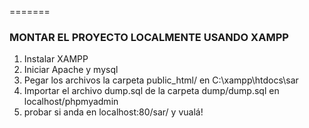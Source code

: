 =======
### MONTAR EL PROYECTO LOCALMENTE USANDO XAMPP

1) Instalar XAMPP
2) Iniciar Apache y mysql
3) Pegar los archivos la carpeta public_html/ en C:\xampp\htdocs\sar
4) Importar el archivo dump.sql de la carpeta dump/dump.sql en localhost/phpmyadmin
5) probar si anda en localhost:80/sar/ y vualá!

